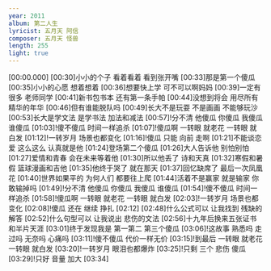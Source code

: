 ```yaml
---
year: 2011
album: 第二人生
lyricist: 五月天 阿信
composer: 五月天 怪兽
length: 255
light: true
---
```

[00:00.000]
[00:30]小小的个子 看着看着 看到张开嘴
[00:33]那是第一个傻瓜
[00:35]小小的心愿 想着想着
[00:36]想要快上学 可不可以啊妈妈
[00:39]一定有很多 老师同学
[00:41]新书包书本 还有第一条手帕
[00:44]没想到将会 用尽所有 精华的年华
[00:46]但有谁能脱队吗
[00:49]长大不是玩耍 不是画画 不能够玩沙
[00:53]长大是学文法 是学书法 加法和减法
[00:57]!分不清 他傻瓜 你傻瓜 我傻瓜 谁傻瓜
[01:03]!傻不傻瓜 时间一样追杀
[01:07]!傻瓜啊 一转眼 就老花 一转眼 就白发
[01:12]!一转岁月 场景也都变化
[01:16]!傻瓜 只能 向前 走啊
[01:21]不能谈恋爱 这么这么 认真就是他
[01:24]登场第二个傻瓜
[01:26]大人告诉他 别怕别怕
[01:27]爱情和青春 会在未来等着他
[01:30]所以他丢了 诗和天真
[01:32]寒假和暑假 篮球漫画和吉他
[01:35]他终于哭了 就在那天
[01:37]回忆缺席了 最后一次凤凰花
[01:40]世界如果平的 为何人们 都要往上爬
[01:44]活着不是赢家 就是输家 你敢输掉吗
[01:49]!分不清 他傻瓜 你傻瓜 我傻瓜 谁傻瓜
[01:54]!傻不傻瓜 时间一样追杀
[01:58]!傻瓜啊 一转眼 就老花 一转眼 就白发
[02:03]!一转岁月 场景也都变化
[02:08]!傻瓜 还在 继续 挣扎
[02:12]
[02:48]什么公式可以 让我找到 残缺的解答
[02:52]什么句型可以 让我说出 悲伤的文法
[02:56]十九年后换来五张证书和半片天涯
[03:01]终于发现我是 第一第二 第三个傻瓜
[03:06]!这故事 熟悉吗 走过吗 无奈吗 心痛吗
[03:11]!傻不傻瓜 代价一样无价
[03:15]!到最后 一转眼 就老花 一转眼 就白发
[03:20]!一转岁月 眼泪也都爆炸
[03:25]!只剩 三个 悲伤 傻瓜
[03:29]!只好 音量 加大
[03:34]